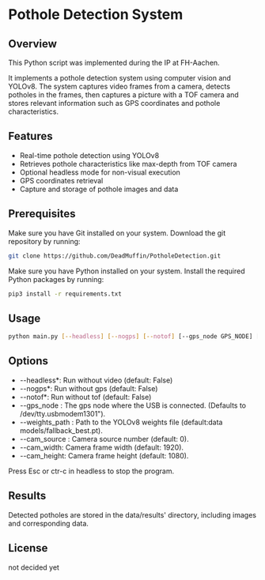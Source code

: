 # Pothole Detection System

## Overview

This Python script was implemented during the IP at FH-Aachen.

It implements a pothole detection system using computer vision and YOLOv8.
The system captures video frames from a camera,
detects potholes in the frames,
then captures a picture with a TOF camera
and stores relevant information such as GPS coordinates
and pothole characteristics.

## Features

- Real-time pothole detection using YOLOv8
- Retrieves pothole characteristics like max-depth from TOF camera
- Optional headless mode for non-visual execution
- GPS coordinates retrieval
- Capture and storage of pothole images and data

## Prerequisites

Make sure you have Git installed on your system. Download the git repository by running:
```bash 
git clone https://github.com/DeadMuffin/PotholeDetection.git
```

Make sure you have Python installed on your system. Install the required Python packages by running:

```bash
pip3 install -r requirements.txt
```

## Usage

```bash
python main.py [--headless] [--nogps] [--notof] [--gps_node GPS_NODE] [--weights_path WEIGHTS_PATH] [--cam_source CAM_SOURCE] [--cam_width CAM_WIDTH] [--cam_height CAM_HEIGHT]
```

## Options
- --headless*: Run without video (default: False)
- --nogps*: Run without gps (default: False)
- --notof*: Run without tof (default: False)
- --gps_node : The gps node where the USB is connected. (Defaults to /dev/tty.usbmodem1301").
- --weights_path : Path to the YOLOv8 weights file (default:data models/fallback_best.pt).
- --cam_source : Camera source number (default: 0).
- --cam_width: Camera frame width (default: 1920).
- --cam_height: Camera frame height (default: 1080).

Press Esc or ctr-c in headless to stop the program.

## Results
Detected potholes are stored in the data/results' directory, including
images and corresponding data.

## License
not decided yet